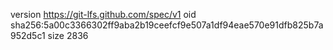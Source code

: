 version https://git-lfs.github.com/spec/v1
oid sha256:5a00c3366302ff9aba2b19ceefcf9e507a1df94eae570e91dfb825b7a952d5c1
size 2836

